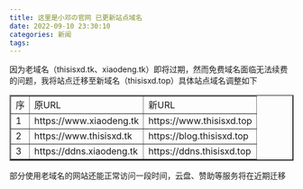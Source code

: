 ```yaml
---
title: 这里是小邓の官网 已更新站点域名
date: 2022-09-10 23:30:10
categories: 新闻
tags:
---
```


因为老域名（thisisxd.tk、xiaodeng.tk）即将过期，然而免费域名面临无法续费的问题，我将站点迁移至新域名（thisisxd.top）具体站点域名调整如下

<table border="2">
<tr>
<td>序</td>
<td>原URL</td>
<td>新URL</td>
</tr>

<tr>
<td>1</td>
<td>https://www.xiaodeng.tk</td>
<td>https://www.thisisxd.top</td>
</tr>

<tr>
<td>2</td>
<td>https://www.thisisxd.tk</td>
<td>https://blog.thisisxd.top</td>
</tr>

<tr>
<td>3</td>
<td>https://ddns.xiaodeng.tk</td>
<td>https://ddns.thisisxd.top</td>
</tr>
</table>

部分使用老域名的网站还能正常访问一段时间，云盘、赞助等服务将在近期迁移
